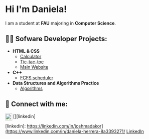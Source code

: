 # Hi I'm Daniela! 
 I am a student at **FAU** majoring in **Computer Science**.

## 👩‍💻 Sofware Developer Projects:
- **HTML & CSS** 
  - [Calculator](https://github.com/ddlhg/Calculator)
  - [Tic-tac-toe](https://github.com/ddlhg/Tic-tac-toe)
  - [Main Website](https://github.com/ddlhg/Main_Website)
- **C++**
  - [FCFS scheduler](https://github.com/ddlhg/FCFS_scheduler)
- **Data Structures and Algorithms Practice**
  - [Algorithms](https://github.com/ddlhg/Practice-Algorithms)

## 📨 Connect with me: ##

[<img align="left" alt="JoshMadakor | LinkedIn" width="22px" src="https://cdn.jsdelivr.net/npm/simple-icons@v3/icons/linkedin.svg" />][linkedin]

[linkedin]: https://linkedin.com/in/joshmadakor](https://www.linkedin.com/in/daniela-herrera-8a3393271/
<a href="https://www.linkedin.com/in/daniela-herrera-8a3393271/">LinkedIn</a>

<!--
- 🔭 I’m currently working on ...
- 🌱 I’m currently learning ...
- 👯 I’m looking to collaborate on ...
- 🤔 I’m looking for help with ...
- 💬 Ask me about ...
- 📫 How to reach me: ...
- ⚡ Fun fact: ...
- Certifications: ....
-->
